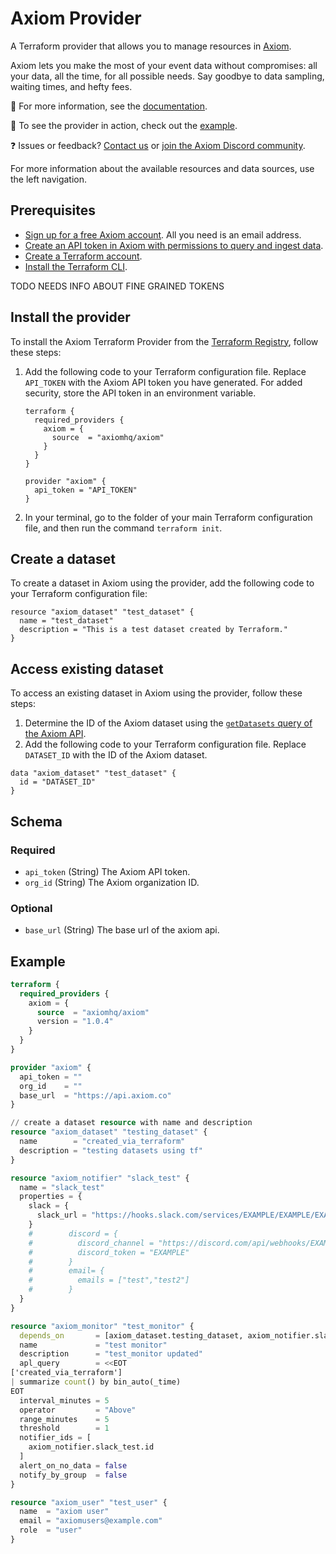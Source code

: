 # Axiom Provider

A Terraform provider that allows you to manage resources in [Axiom](https://axiom.co/).

Axiom lets you make the most of your event data without compromises: all your data, all the time, for all possible needs. Say goodbye to data sampling, waiting times, and hefty fees.

📖 For more information, see the [documentation](https://registry.terraform.io/providers/axiomhq/axiom/latest/docs).

🔧 To see the provider in action, check out the [example](example/main.tf).

❓ Issues or feedback? [Contact us](https://axiom.co/contact) or [join the Axiom Discord community](https://axiom.co/discord).

For more information about the available resources and data sources, use the left navigation.

## Prerequisites

- [Sign up for a free Axiom account](https://app.axiom.co/register). All you need is an email address.
- [Create an API token in Axiom with permissions to query and ingest data](https://axiom.co/docs/reference/settings#access-overview).
- [Create a Terraform account](https://app.terraform.io/signup/account).
- [Install the Terraform CLI](https://developer.hashicorp.com/terraform/cli).

TODO NEEDS INFO ABOUT FINE GRAINED TOKENS

## Install the provider

To install the Axiom Terraform Provider from the [Terraform Registry](https://registry.terraform.io/providers/axiomhq/axiom/latest), follow these steps:

1. Add the following code to your Terraform configuration file. Replace `API_TOKEN` with the Axiom API token you have generated. For added security, store the API token in an environment variable.

    ```hcl
    terraform {
      required_providers {
        axiom = {
          source  = "axiomhq/axiom"
        }
      }
    }

    provider "axiom" {
      api_token = "API_TOKEN"
    }
    ```

2. In your terminal, go to the folder of your main Terraform configuration file, and then run the command `terraform init`.

## Create a dataset

To create a dataset in Axiom using the provider, add the following code to your Terraform configuration file:

```hcl
resource "axiom_dataset" "test_dataset" {
  name = "test_dataset"
  description = "This is a test dataset created by Terraform."
}
```

## Access existing dataset

To access an existing dataset in Axiom using the provider, follow these steps:

1. Determine the ID of the Axiom dataset using the [`getDatasets` query of the Axiom API](https://axiom.co/docs/restapi/endpoints/getDatasets).
2. Add the following code to your Terraform configuration file. Replace `DATASET_ID` with the ID of the Axiom dataset.

```hcl
data "axiom_dataset" "test_dataset" {
  id = "DATASET_ID"
}
```

## Schema

### Required

- `api_token` (String) The Axiom API token.
- `org_id` (String) The Axiom organization ID.

### Optional

- `base_url` (String) The base url of the axiom api.

## Example

```terraform
terraform {
  required_providers {
    axiom = {
      source  = "axiomhq/axiom"
      version = "1.0.4"
    }
  }
}

provider "axiom" {
  api_token = ""
  org_id    = ""
  base_url  = "https://api.axiom.co"
}

// create a dataset resource with name and description
resource "axiom_dataset" "testing_dataset" {
  name        = "created_via_terraform"
  description = "testing datasets using tf"
}

resource "axiom_notifier" "slack_test" {
  name = "slack_test"
  properties = {
    slack = {
      slack_url = "https://hooks.slack.com/services/EXAMPLE/EXAMPLE/EXAMPLE"
    }
    #        discord = {
    #          discord_channel = "https://discord.com/api/webhooks/EXAMPLE/EXAMPLE/EXAMPLE"
    #          discord_token = "EXAMPLE"
    #        }
    #        email= {
    #          emails = ["test","test2"]
    #        }
  }
}

resource "axiom_monitor" "test_monitor" {
  depends_on       = [axiom_dataset.testing_dataset, axiom_notifier.slack_test]
  name             = "test monitor"
  description      = "test_monitor updated"
  apl_query        = <<EOT
['created_via_terraform']
| summarize count() by bin_auto(_time)
EOT
  interval_minutes = 5
  operator         = "Above"
  range_minutes    = 5
  threshold        = 1
  notifier_ids = [
    axiom_notifier.slack_test.id
  ]
  alert_on_no_data = false
  notify_by_group  = false
}

resource "axiom_user" "test_user" {
  name  = "axiom user"
  email = "axiomusers@example.com"
  role  = "user"
}
```